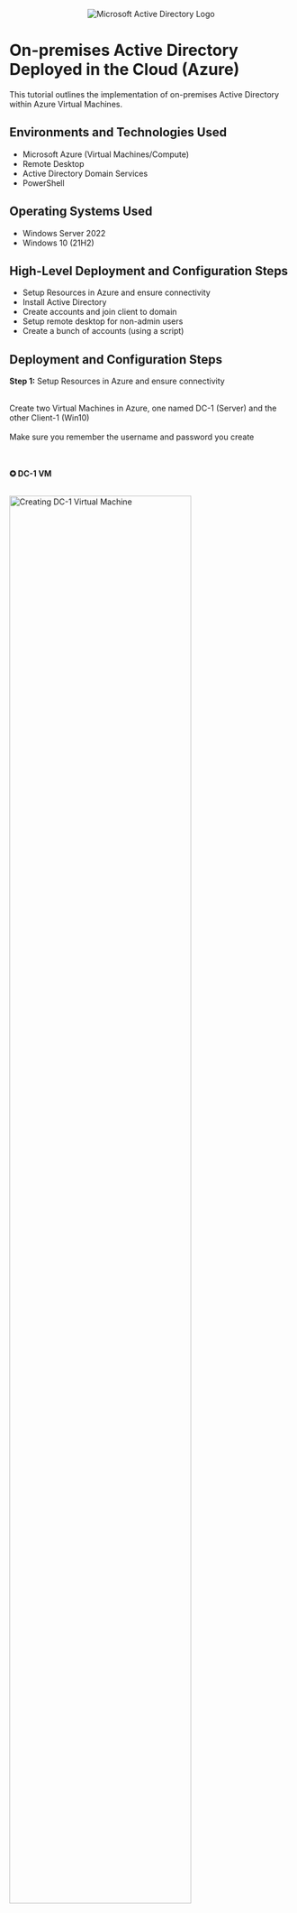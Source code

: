 <p align="center">
<img src="https://i.imgur.com/pU5A58S.png" alt="Microsoft Active Directory Logo"/>
</p>

<h1>On-premises Active Directory Deployed in the Cloud (Azure)</h1>
This tutorial outlines the implementation of on-premises Active Directory within Azure Virtual Machines.<br />


<h2>Environments and Technologies Used</h2>

- Microsoft Azure (Virtual Machines/Compute)
- Remote Desktop
- Active Directory Domain Services
- PowerShell

<h2>Operating Systems Used </h2>

- Windows Server 2022
- Windows 10 (21H2)

<h2>High-Level Deployment and Configuration Steps</h2>

- Setup Resources in Azure and ensure connectivity
- Install Active Directory
- Create accounts and join client to domain
- Setup remote desktop for non-admin users
- Create a bunch of accounts (using a script)

<h2>Deployment and Configuration Steps</h2>

<strong>Step 1:</strong> Setup Resources in Azure and ensure connectivity
<br />
<br />

<p>
Create two Virtual Machines in Azure, one named DC-1 (Server) and the other Client-1 (Win10)
<br />
<br />
Make sure you remember the username and password you create
</p>
<br />
<br />
<strong>✪ DC-1 VM</strong>
<br />
<br />
<p>
<img src="https://i.imgur.com/ToGULuK.jpg" height="80%" width="80%" alt="Creating DC-1 Virtual Machine"/>
</p>

<br />
<br />

<strong>✪ Client-1 VM</strong>
<br />
<br />
<p>
<img src="https://i.imgur.com/mcddAXN.jpg" height="80%" width="80%" alt="Creating Client-1 Virtual Machine"/>
</p>

<br />
<br />
<p>
Now we want to set DC-1 private IP address to be static so it doesn't change. (in Azure) Virtual Machines ⇒ DC-1 ⇒ Networking ⇒ (Next to Networking Interface click dc-***) ⇒ IP Configurations ⇒ Click the private ip address with dynamic ⇒ Switch it to static then click save
</p>
<br />
<br />
<strong>✪ Networking Interface w/ dc-***</strong>
<br />
<br />
<p>
<img src="https://i.imgur.com/QyDyni9.jpg" height="80%" width="80%" alt="Networking Interface Location"/>
</p>

<br />
<br />
<strong>✪ Swapping to Static</strong>
<br />
<br />
<p>
<img src="https://i.imgur.com/CGG1hVz.jpg" height="80%" width="80%" alt="Swapped IP to static"/>
</p>

<br />
<br />

<strong>Step 1.2:</strong> Ensure Connectivity with Client and Domain
<br />
<br />

<p>
Login to Client-1 remotely and ping DC-1 ip address with ping -t (so it constantly keeps pinging)
<br />
<br />
Login to DC-1 remotely and in the search bar on the task bar search <strong>wf.msc</strong> and continue
<br />
<br />
Sort by Protocol to find ICMPv4 and then enable both ICMP Echo requests and then check back on Client-1 for a response
</p>
<br />
<br />

<strong>✪ Client-1 failing ping to DC-1</strong>
<br />
<br />
<p>
<img src="https://i.imgur.com/GElhj1N.jpg" height="80%" width="80%" alt="Client-1 failing ping to DC-1"/>
</p>

<br />
<br />
<strong>✪ Enabling pings in DC-1</strong>
<br />
<br />
<p>
<img src="https://i.imgur.com/ABVH4Tl.jpg" height="80%" width="80%" alt="Enablinging Ping in DC-1"/>
</p>

<br />
<br />
<strong>✪ Checking Client-1 for response from DC-1</strong>
<br />
<br />
<p>
<img src="https://i.imgur.com/95PwvPd.jpg" height="80%" width="80%" alt="Response from DC-1"/>
</p>

<br />
<br />

<strong> Step 2:</strong> Install Active Directory
<br />
<br />
<p>
Login to DC-1 and install Active Directory
<br />
<br />
Make sure Server Manager is opened and then click Add roles and features then you want to click 'Next' till you get to Server roles and make sure Active Directory Domain Service is clicked. Then click 'Next' until you get to install.
<br />
<br />
Once installed go to the flag with a yellow exclimation mark and click Promote this server to a domain controller
<br />
<br />
In the radio selector select new root and name your domain (whatever).com and then 'Next' and just make the password whatever (it wont be used) then 'Next' through until you get to install and install AD and let it set up. It will need to restart so just reconnect after but you will have to use a different account called (nameofyourdomain)\(username) and then same password as the one you created during VM setup. Example:( mydomain.com\labuser1 ).
</p>

<br />
<br />
<strong>✪ Installing Active Directory</strong>
<br />
<br />
<p>
<img src="https://i.imgur.com/2xskjNc.jpg" height="80%" width="80%" alt="Installing Active Directory"/>
</p>

<br />
<br />
<strong>✪ Making into a Domain Controller</strong>
<br />
<br />
<p>
<img src="https://i.imgur.com/VkMTMnF.jpg" height="80%" width="80%" alt="Making into a Domain Controller"/>
</p>

<br />
<br />
<strong>✪ Reconnecting DC-1 as domain controller with full quailified domain name</strong>
<br />
<br />
<p>
<img src="https://i.imgur.com/IwOYVdR.jpg" height="80%" width="80%" alt="Making into a Domain Controller"/>
</p>

<br />
<br />


<strong> Step 3:</strong> Create Admin and Normal User in Active Directory
<br />
<br />
<p>
Start by creating a few organizational units in Active Directory
<br />
<br />
Click 'Tools' and then click 'Active Directory Users and Computers' and right click 'mydomain.com' ⇒ New ⇒ Organizational Units
<br />
Create _EMPLOYEES and _ADMINS
<br />
<br />
Then in _ADMINS right click and create 'New' ⇒ 'User' name it whatever then right click your user and go to Properties >> Member of >> Add >> Domain Admins 
<br />
<br />
OK and Apply to finish. Then logout of DC-1 and reconnect as mydomain.com\jane_admin
  and use this as your admin from now on.
</p>

<br />
<br />
<strong>✪ Creating _EMPLOYEES and _ADMINS</strong>
<br />
<br />
<p>
<img src="https://i.imgur.com/dyKLGfD.jpg" height="80%" width="80%" alt="Creation of _EMPLOYEES and _ADMINS"/>
</p>

<br />
<br />
<strong>✪ Creating a user in _ADMINS</strong>
<br />
<br />
<p>
<img src="https://i.imgur.com/EZZGgnf.jpg" height="80%" width="80%" alt="Creation of user in _ADMINS"/>
</p>

<br />
<br />
<strong>✪ Making user in _ADMINS an Admin</strong>
<br />
<br />
<p>
<img src="https://i.imgur.com/v0PyInY.jpg" height="80%" width="80%" alt="Making user into an Admin"/>
</p>

<br />
<br />
<strong>✪ Reconnecting into DC-1 as new admin</strong>
<br />
<br />
<p>
<img src="https://i.imgur.com/HftVymZ.jpg" height="80%" width="80%" alt="Reconnecting to DC-1 as new Admin"/>
</p>


<strong> Step 3.1:</strong> Join Client-1 to the domain
<br />
<br />
<p>
(in Azure) Set Client-1's DNS settings to DC-1's private IP Address
<br />
<br />
Virtual Machines ⇒ Client-1 ⇒ Networking ⇒ Network Interface: client-**** ⇒ DNS Servers ⇒ Custom ⇒ addin DNS private IP Address
<br />
<br />
Restart Client-1 from Azure Virtual Machines ⇒ Client-1 ⇒ Restart
<br />
<br />
Reconnect to Client-1 and join Client-1 to DC-1
<br />
Right click start ⇒ System ⇒ Rename This PC ⇒ Change ⇒ Domain ⇒ mydomain.com ⇒ use admin account when prompt to make the changes ⇒ Restart Client-1
<br />
<br />
Now login to Client-1 with the new admin account
</p>

<br />
<br />
<strong>✪ Changing Client-1's DNS Settings</strong>
<br />
<br />
<p>
<img src="https://i.imgur.com/U7a8Ssl.jpg" height="80%" width="80%" alt="Client-1's VNIC"/>
</p>
<p>
<img src="https://i.imgur.com/HdvaX95.jpg" height="80%" width="80%" alt="Client-1's DNS settings changed with DC-1's Private IP Address"/>
</p>

<br />
<br />
<strong>✪ Changing Client-1's PC name to Domain mydomain.com for conneciton to DC-1 </strong>
<br />
<br />
<p>
<img src="https://i.imgur.com/X3T7jf2.jpg" height="80%" width="80%" alt="Client-1's PC name setting change to mydomain.com"/>
</p>


<strong> Step 4:</strong> Set up remote access for non-admin users on Client-1
<br />
<br />
<p>
Login to Client-1 as the admin from DC-1 
<br />
Right click start ⇒ System ⇒ Remote Desktop ⇒ Select users that can remotely access this PC ⇒ ADD ⇒ Domain users
<br />
<br />
Now you can log into Client-1 as a normal non-admin user
</p>

<br />
<br />
<strong>✪ Setting up Remote access for non-admin users </strong>
<br />
<br />
<p>
<img src="https://i.imgur.com/YJNCxAe.jpg" height="80%" width="80%" alt="Setting up remote access for non-admin users"/>
</p>

<br />
<br />

<strong> Step 5:</strong> Create additional users using a script!
<br />
<br />
<p>
Login to DC-1 as admin
<br />
Open Powershell ise as administrator
<br />
Search in task bar powershell.ise ⇒ right click open as administrator
<br />
<br />
Create a new file and paste the contents of the <a href="https://github.com/joshmadakor1/AD_PS/blob/master/Generate-Names-Create-Users.ps1">script</a> in there
<br />
The accounts will be created and places into _EMPLOYEES (you can stop the script or let it run)
<br />
<br />
Now you can login to Client-1 with any of these accounts created using mydomain.com\(user name created) and Password1
</p>

<br />
<br />
<strong>✪ Creating new Users with a script in Powershell ISE </strong>
<br />
<br />
<p>
<img src="https://i.imgur.com/acXvRHL.jpg" height="80%" width="80%" alt="Creating new users using a script"/>
</p>

<br />
<br />
<h2>Finished!</h2>
<p>
Now you can mess with the accounts in DC-1 (reset passwords, disable account, etc.) and get a feel for Active Directory and how it works!
<br />
You can also research more things that Active Diretory can do and try it out for yourself.
</p>

<br />
<br />

<p align="center">
<img src="https://i.imgur.com/pU5A58S.png" alt="Microsoft Active Directory Logo"/>
</p>

